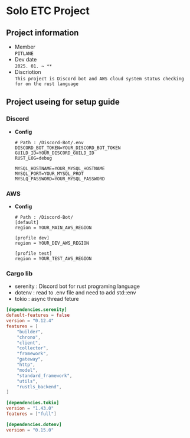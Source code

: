 # Solo ETC Project

## Project information
* Member  
  `PITLANE`
* Dev date  
  `2025. 01. ~ **`
* Discriotion  
  `This project is Discord bot and AWS cloud system status checking for on the rust language`

## Project useing for setup guide
### Discord
* **Config**
  ```env
  # Path : /Discord-Bot/.env
  DISCORD_BOT_TOKEN=YOUR_DISCORD_BOT_TOKEN
  GUILD_ID=YOUR_DISCORD_GUILD_ID
  RUST_LOG=debug

  MYSQL_HOSTNAME=YOUR_MYSQL_HOSTNAME
  MYSQL_PORT=YOUR_MYSQL_PROT
  MYSLQ_PASSWORD=YOUR_MYSQL_PASSWORD
  ```

### AWS
* **Config**
  ```config
  # Path : /Discord-Bot/
  [default]
  region = YOUR_MAIN_AWS_REGION

  [profile dev]
  region = YOUR_DEV_AWS_REGION

  [profile test]
  region = YOUR_TEST_AWS_REGION
  ```

### Cargo lib
* serenity : Discord bot for rust programing language
* dotenv : read to .env file and need to add std::env
* tokio : async thread feture

```toml
[dependencies.serenity]
default-features = false
version = "0.12.4"
features = [
    "builder",
    "chrono",
    "client",
    "collector",
    "framework",
    "gateway",
    "http",
    "model",
    "standard_framework",
    "utils",
    "rustls_backend",
]

[dependencies.tokio]
version = "1.43.0"
features = ["full"]

[dependencies.dotenv]
version = "0.15.0"
```
